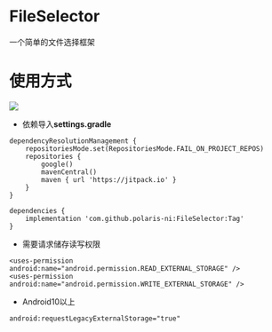 # FileSelector
一个简单的文件选择框架
# 使用方式
[![](https://jitpack.io/v/polaris-ni/FileSelector.svg)](https://jitpack.io/#polaris-ni/FileSelector)

- 依赖导入**settings.gradle**
```
dependencyResolutionManagement {
    repositoriesMode.set(RepositoriesMode.FAIL_ON_PROJECT_REPOS)
    repositories {
        google()
        mavenCentral()
        maven { url 'https://jitpack.io' }
    }
}

dependencies {
    implementation 'com.github.polaris-ni:FileSelector:Tag'
}
```
- 需要请求储存读写权限
```
<uses-permission android:name="android.permission.READ_EXTERNAL_STORAGE" />
<uses-permission android:name="android.permission.WRITE_EXTERNAL_STORAGE" />
```
- Android10以上
```
android:requestLegacyExternalStorage="true"
```
